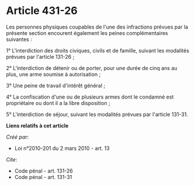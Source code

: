 # Article 431-26

Les personnes physiques coupables de l'une des infractions prévues par la présente section encourent également les peines
complémentaires suivantes : 

1° L'interdiction des droits civiques, civils et de famille, suivant les modalités prévues par l'article 131-26 ; 

2° L'interdiction de détenir ou de porter, pour une durée de cinq ans au plus, une arme soumise à autorisation ; 

3° Une peine de travail d'intérêt général ; 

4° La confiscation d'une ou de plusieurs armes dont le condamné est propriétaire ou dont il a la libre disposition ; 

5° L'interdiction de séjour, suivant les modalités prévues par l'article 131-31.

**Liens relatifs à cet article**

_Créé par_:

  - Loi n°2010-201 du 2 mars 2010 - art. 13

_Cite_:

  - Code pénal - art. 131-26
  - Code pénal - art. 131-31

